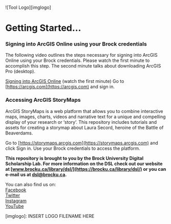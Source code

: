 ![Tool Logo][imglogo]


# Getting Started…

### Signing into ArcGIS Online using your Brock credentials

The following video outlines the steps necessary for signing into ArcGIS Online using your Brock credentials. Please watch the first minute to accomplish this step. The second minute talks about downloading ArcGIS Pro (desktop).

[Signing into ArcGIS Online](https://youtu.be/GqH4UHTUf2s) (watch the first minute) 
Go to [https://arcgis.com](https://arcgis.com) and sign in.  

### Accessing ArcGIS StoryMaps  

ArcGIS StoryMaps is a web platform that allows you to combine interactive maps, images, charts, videos and narrative text for a unique and compelling display of your research or ‘story’. This repository includes tutorials and assets for creating a storymap about Laura Secord, heroine of the Battle of Beaverdams.  

Go to [https://storymaps.arcgis.com](https://storymaps.arcgis.com) and click Sign in. Use your Brock credentials to access the platform.


 
 
 

  
**This repository is brought to you by the Brock University Digital Scholarship Lab.  For more information on the DSL check out our website at [www.brocku.ca/library/dsl/](https://brocku.ca/library/dsl/) or you can e-mail us at dsl@brocku.ca.**  
  
You can also find us on:  
[Facebook](https://www.facebook.com/Brock-University-Digital-Scholarship-Lab-349407235866792/)  
[Twitter](https://twitter.com/brock_dsl)  
[Instagram](https://www.instagram.com/brock_dsl/?hl=en)  
[YouTube](https://www.youtube.com/channel/UC2eEqPkDo-1N3qilxv-N_1g/featured?view_as=subscriber)










<!--- Please use reference style images so that it is easier to update pictures later --->

[imglogo]: INSERT LOGO FILENAME HERE
